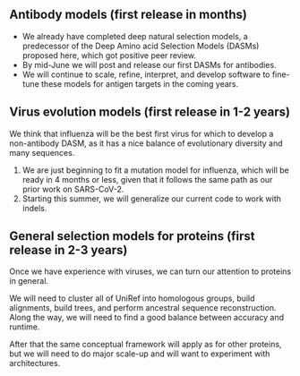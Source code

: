 ## Antibody models (first release in months)

* We already have completed deep natural selection models, a predecessor of the Deep Amino acid Selection Models (DASMs) proposed here, which got positive peer review.
* By mid-June we will post and release our first DASMs for antibodies.
* We will continue to scale, refine, interpret, and develop software to fine-tune these models for antigen targets in the coming years.

## Virus evolution models (first release in 1-2 years)

We think that influenza will be the best first virus for which to develop a non-antibody DASM, as it has a nice balance of evolutionary diversity and many sequences.

1. We are just beginning to fit a mutation model for influenza, which will be ready in 4 months or less, given that it follows the same path as our prior work on SARS-CoV-2.
2. Starting this summer, we will generalize our current code to work with indels.

## General selection models for proteins (first release in 2-3 years)

Once we have experience with viruses, we can turn our attention to proteins in general.

We will need to cluster all of UniRef into homologous groups, build alignments, build trees, and perform ancestral sequence reconstruction.  Along the way, we will need to find a good balance between accuracy and runtime.

After that the same conceptual framework will apply as for other proteins, but we will need to do major scale-up and will want to experiment with architectures.